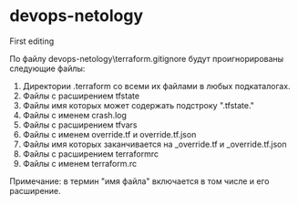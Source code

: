 # devops-netology
First editing

По файлу devops-netology\terraform.gitignore будут проигнорированы следующие файлы:
1) Директории .terraform со всеми их файлами в любых подкаталогах.
2) Файлы с расширением tfstate
3) Файлы имя которых может содержать подстроку ".tfstate."
4) Файлы с именем crash.log
5) Файлы с расширением tfvars
6) Файлы с именем override.tf и override.tf.json
7) Файлы имя которых заканчивается на _override.tf и _override.tf.json
8) Файлы с расширением terraformrc
9) Файлы с именем terraform.rc


Примечание: в термин "имя файла" включается в том числе и его расширение.